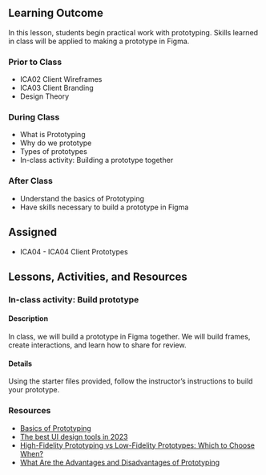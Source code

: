 ## Learning Outcome

In this lesson, students begin practical work with prototyping. Skills learned in class will be applied to making a prototype in Figma.

### Prior to Class

- ICA02 Client Wireframes
- ICA03 Client Branding
- Design Theory

### During Class

- What is Prototyping
- Why do we prototype
- Types of prototypes
- In-class activity: Building a prototype together

### After Class

- Understand the basics of Prototyping
- Have skills necessary to build a prototype in Figma

## Assigned

- ICA04 - ICA04 Client Prototypes

## Lessons, Activities, and Resources

### In-class activity: Build prototype

#### Description

In class, we will build a prototype in Figma together. We will build frames, create interactions, and learn how to share for review.

#### Details

Using the starter files provided, follow the instructor’s instructions to build your prototype.

### Resources

- [Basics of Prototyping](https://uxplanet.org/basics-of-prototyping-1a4106e12c0e)
- [The best UI design tools in 2023](https://www.creativebloq.com/how-to/20-best-ui-design-tools)
- [High-Fidelity Prototyping vs Low-Fidelity Prototypes: Which to Choose When?](https://www.uxpin.com/studio/blog/high-fidelity-prototyping-low-fidelity-difference/)
- [What Are the Advantages and Disadvantages of Prototyping](https://www.mockplus.com/blog/post/what-are-the-advantages-and-disadvantages-of-prototyping)
